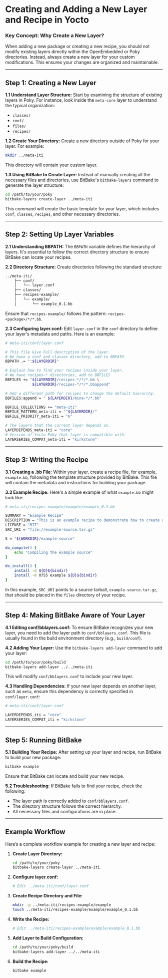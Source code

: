 #  Creating and Adding a New Layer and Recipe in Yocto


### Key Concept: Why Create a New Layer?

When adding a new package or creating a new recipe, you should not modify existing layers directly within the OpenEmbedded or Poky directories. Instead, always create a new layer for your custom modifications. This ensures your changes are organized and maintainable.

---

## Step 1: Creating a New Layer

**1.1 Understand Layer Structure:**
Start by examining the structure of existing layers in Poky. For instance, look inside the `meta-core` layer to understand the typical organization:
- `classes/`
- `conf/`
- `files/`
- `recipes/`

**1.2 Create Your Directory:**
Create a new directory outside of Poky for your layer. For example:
```bash
mkdir ../meta-iti
```
This directory will contain your custom layer.

**1.3 Using BitBake to Create Layer:**
Instead of manually creating all the necessary files and directories, use BitBake's `bitbake-layers` command to generate the layer structure:
```bash
cd /path/to/your/poky
bitbake-layers create-layer ../meta-iti
```
This command will create the basic template for your layer, which includes `conf`, `classes`, `recipes`, and other necessary directories.

---

## Step 2: Setting Up Layer Variables

**2.1 Understanding BBPATH:**
The `BBPATH` variable defines the hierarchy of layers. It's essential to follow the correct directory structure to ensure BitBake can locate your recipes.

**2.2 Directory Structure:**
Create directories following the standard structure:
```bash
../meta-iti/
    ├── conf/
    │   └── layer.conf
    ├── classes/
    ├── recipes-example/
    │   └── example/
    │       └── example_0.1.bb
```
Ensure that `recipes-example/` follows the pattern: `recipes-<package>/*/*.bb`.

**2.3 Configuring layer.conf:**
Edit `layer.conf` in the `conf` directory to define your layer's metadata and paths. Here is an example:
```bash
# meta-iti/conf/layer.conf

# This file Give Full description of the layer.
# We have a conf and classes directory, add to BBPATH
BBPATH .= ":${LAYERDIR}"

# Explain how to find your recipes inside your layer.
# We have recipes-* directories, add to BBFILES
BBFILES += "${LAYERDIR}/recipes-*/*/*.bb \
            ${LAYERDIR}/recipes-*/*/*.bbappend"

# Add a different path for recipes to change the default hierarchy.
BBFILES:append = " ${LAYERDIR}/mina-*/*.bb"

BBFILE_COLLECTIONS += "meta-iti"
BBFILE_PATTERN_meta-iti = "^${LAYERDIR}/"
BBFILE_PRIORITY_meta-iti = "6"

# The layers that the current layer depends on.
LAYERDEPENDS_meta-iti = "core"
# Version of Yocto Poky that layer is compatible with.
LAYERSERIES_COMPAT_meta-iti = "kirkstone"

```

---

## Step 3: Writing the Recipe

**3.1 Creating a .bb File:**
Within your layer, create a recipe file, for example, `example.bb`, following the template structure provided by BitBake. This file will contain the metadata and instructions for building your package.

**3.2 Example Recipe:**
Here's a simple example of what `example.bb` might look like:
```bash
# meta-iti/recipes-example/example/example_0.1.bb

SUMMARY = "Example Recipe"
DESCRIPTION = "This is an example recipe to demonstrate how to create a new recipe in Yocto."
LICENSE = "MIT"
SRC_URI = "file://example-source.tar.gz"

S = "${WORKDIR}/example-source"

do_compile() {
    echo "Compiling the example source"
}

do_install() {
    install -d ${D}${bindir}
    install -m 0755 example ${D}${bindir}
}
```

In this example, `SRC_URI` points to a source tarball, `example-source.tar.gz`, that should be placed in the `files` directory of your recipe.

---

## Step 4: Making BitBake Aware of Your Layer

**4.1 Editing conf/bblayers.conf:**
To ensure BitBake recognizes your new layer, you need to add the layer path to `conf/bblayers.conf`. This file is usually found in the build environment directory (e.g., `build/conf`).

**4.2 Adding Your Layer:**
Use the `bitbake-layers add-layer` command to add your layer:
```bash
cd /path/to/your/poky/build
bitbake-layers add-layer ../../meta-iti
```
This will modify `conf/bblayers.conf` to include your new layer.

**4.3 Handling Dependencies:**
If your new layer depends on another layer, such as `meta`, ensure this dependency is correctly specified in `conf/layer.conf`:
```bash
# meta-iti/conf/layer.conf

LAYERDEPENDS_iti = "core"
LAYERSERIES_COMPAT_iti = "kirkstone"
```

---

## Step 5: Running BitBake

**5.1 Building Your Recipe:**
After setting up your layer and recipe, run BitBake to build your new package:
```bash
bitbake example
```
Ensure that BitBake can locate and build your new recipe.

**5.2 Troubleshooting:**
If BitBake fails to find your recipe, check the following:
- The layer path is correctly added to `conf/bblayers.conf`.
- The directory structure follows the correct hierarchy.
- All necessary files and configurations are in place.

---

## Example Workflow

Here’s a complete workflow example for creating a new layer and recipe:

1. **Create Layer Directory:**
    ```bash
    cd /path/to/your/poky
    bitbake-layers create-layer ../meta-iti
    ```

2. **Configure layer.conf:**
    ```bash
    # Edit ../meta-iti/conf/layer.conf
    ```

3. **Create Recipe Directory and File:**
    ```bash
    mkdir -p ../meta-iti/recipes-example/example
    touch ../meta-iti/recipes-example/example/example_0.1.bb
    ```

4. **Write the Recipe:**
    ```bash
    # Edit ../meta-iti/recipes-example/example/example_0.1.bb
    ```

5. **Add Layer to Build Configuration:**
    ```bash
    cd /path/to/your/poky/build
    bitbake-layers add-layer ../../meta-iti
    ```

6. **Build the Recipe:**
    ```bash
    bitbake example
    ```

